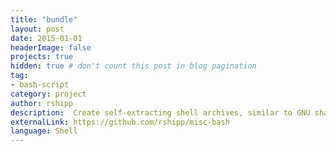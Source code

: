 ```yaml
---
title: "bundle"
layout: post
date: 2015-01-01
headerImage: false
projects: true
hidden: true # don't count this post in blog pagination
tag:
- bash-script
category: project
author: rshipp
description:  Create self-extracting shell archives, similar to GNU shar.
externalLink: https://github.com/rshipp/misc-bash
language: Shell
---
```

